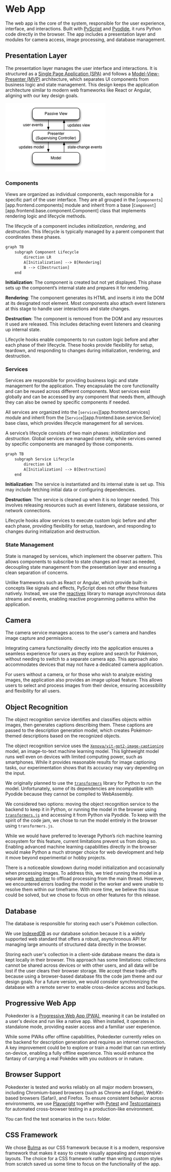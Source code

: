 # Web App

The web app is the core of the system, responsible for the user experience, interface, and interactions. Built with [PyScript](https://pyscript.net/)
and [Pyodide](https://pyodide.org/en/stable/), it runs Python code directly in the browser. The app includes a presentation
layer and modules for camera access, image processing, and database management.

## Presentation Layer

The presentation layer manages the user interface and interactions. It is structured as a [Single Page Application (SPA)](https://en.wikipedia.org/wiki/Single-page_application)
and follows a [Model-View-Presenter (MVP)](https://en.wikipedia.org/wiki/Model%E2%80%93view%E2%80%93presenter) architecture,
which separates UI components from business logic and state management. This design keeps the application architecture
similar to modern web frameworks like React or Angular, aligning with our key design goals.

[![Model-View-Presenter Pattern](../assets/design/mvp.png)](../assets/design/mvp.png)

### Components

Views are organized as individual components, each responsible for a specific part of the user interface. They are all grouped
in the [`components`][app.frontend.components] module and inherit from a base [`Component`][app.frontend.base.component.Component]
class that implements rendering logic and lifecycle methods.

The lifecycle of a component includes _initialization_, _rendering_, and _destruction_. This lifecycle is typically managed
by a parent component that coordinates these phases.

```mermaid
graph TB
    subgraph Component Lifecycle
        direction LR
        A[Initialization] --> B[Rendering]
        B --> C[Destruction]
    end
```

**Initialization**: The component is created but not yet displayed. This phase sets up the component’s internal state
and prepares it for rendering.

**Rendering**: The component generates its HTML and inserts it into the DOM at its designated root element. Most components
also attach event listeners at this stage to handle user interactions and state changes.

**Destruction**: The component is removed from the DOM and any resources it used are released. This includes detaching
event listeners and cleaning up internal state.

Lifecycle hooks enable components to run custom logic before and after each phase of their lifecycle. These hooks provide
flexibility for setup, teardown, and responding to changes during initialization, rendering, and destruction.

### Services

Services are responsible for providing business logic and state management for the application. They encapsulate the core
functionality and can be reused across different components. Most services exist globally and can be accessed by any component
that needs them, although they can also be owned by specific components if needed.

All services are organized into the [`services`][app.frontend.services] module and inherit from the [`Service`][app.frontend.base.service.Service]
base class, which provides lifecycle management for all services.

A service’s lifecycle consists of two main phases: _initialization_ and _destruction_. Global services are managed centrally,
while services owned by specific components are managed by those components.

```mermaid
graph TB
    subgraph Service Lifecycle
        direction LR
        A[Initialization] --> B[Destruction]
    end
```

**Initialization**: The service is instantiated and its internal state is set up. This may include fetching initial data
or configuring dependencies.

**Destruction**: The service is cleaned up when it is no longer needed. This involves releasing resources such as event
listeners, database sessions, or network connections.

Lifecycle hooks allow services to execute custom logic before and after each phase, providing flexibility for setup, teardown,
and responding to changes during initialization and destruction.

### State Management

State is managed by services, which implement the observer pattern. This allows components to subscribe to state changes
and react as needed, decoupling state management from the presentation layer and ensuring a clean separation of concerns.

Unlike frameworks such as React or Angular, which provide built-in concepts like signals and effects, PyScript does not
offer these features natively. Instead, we use the [reactivex](https://github.com/ReactiveX/RxPY) library to manage asynchronous
data streams and events, enabling reactive programming patterns within the application.

## Camera

The camera service manages access to the user's camera and handles image capture and permissions.

Integrating camera functionality directly into the application ensures a seamless experience for users as they explore
and search for Pokémon, without needing to switch to a separate camera app. This approach also accommodates devices that
may not have a dedicated camera application.

For users without a camera, or for those who wish to analyze existing images, the application also provides an image upload
feature. This allows users to select and process images from their device, ensuring accessibility and flexibility for all
users.

## Object Recognition

The object recognition service identifies and classifies objects within images, then generates captions describing them.
These captions are passed to the description generation model, which creates Pokémon-themed descriptions based on the recognized
objects.

The object recognition service uses the [`Xenova/vit-gpt2-image-captioning`](https://huggingface.co/Xenova/vit-gpt2-image-captioning)
model, an image-to-text machine learning model. This lightweight model runs well even on devices with limited computing
power, such as smartphones. While it provides reasonable results for image captioning tasks, our experimentation shows
that its accuracy may vary depending on the input.

We originally planned to use the [`transformers`](https://pypi.org/project/transformers/) library for Python to run the
model. Unfortunately, some of its dependencies are incompatible with Pyodide because they cannot be compiled to WebAssembly.

We considered two options: moving the object recognition service to the backend to keep it in Python, or running the model
in the browser using [`transformers.js`](https://huggingface.co/docs/transformers.js/en/index) and accessing it from Python
via Pyodide. To keep with the spirit of the code jam, we chose to run the model entirely in the browser using `transformers.js`.

While we would have preferred to leverage Python’s rich machine learning ecosystem for this feature, current limitations
prevent us from doing so. Enabling advanced machine learning capabilities directly in the browser would make Python a much
stronger choice for web development and help it move beyond experimental or hobby projects.

There is a noticeable slowdown during model initialization and occasionally when processing images. To address this, we
tried running the model in a separate [web worker](https://docs.pyscript.net/2025.8.1/user-guide/workers/) to offload
processing from the main thread. However, we encountered errors loading the model in the worker and were unable to resolve
them within our timeframe. With more time, we believe this issue could be solved, but we chose to focus on other features
for this release.

## Database

The database is responsible for storing each user's Pokémon collection.

We use [IndexedDB](https://developer.mozilla.org/en-US/docs/Web/API/IndexedDB_API) as our database solution because it
is a widely supported web standard that offers a robust, asynchronous API for managing large amounts of structured data
directly in the browser.

Storing each user's collection in a client-side database means the data is kept locally in their browser. This approach
has some limitations: collections cannot be shared across devices or with other users, and all data will be lost if the
user clears their browser storage. We accept these trade-offs because using a browser-based database fits the code jam
theme and our design goals. For a future version, we would consider synchronizing the database with a remote server to
enable cross-device access and backups.

## Progressive Web App

Pokedexter is a [Progressive Web App (PWA)](https://developer.mozilla.org/en-US/docs/Web/Progressive_web_apps), meaning
it can be installed on a user's device and run like a native app. When installed, it operates in standalone mode, providing
easier access and a familiar user experience.

While some PWAs offer offline capabilities, Pokedexter currently relies on the backend for description generation and requires
an internet connection. A key improvement could be to explore or train a model that can run entirely on-device, enabling
a fully offline experience. This would enhance the fantasy of carrying a real Pokédex with you outdoors or in nature.

## Browser Support

Pokedexter is tested and works reliably on all major modern browsers, including Chromium-based browsers (such as Chrome
and Edge), WebKit-based browsers (Safari), and Firefox. To ensure consistent behavior across environments, we use [Playwright](https://playwright.dev/python/)
together with [Pytest](https://pytest.org/) and [Testcontainers](https://testcontainers.com/) for automated cross-browser
testing in a production-like environment.

You can find the test scenarios in the `tests` folder.

## CSS Framework

We chose [Bulma](https://bulma.io/) as our CSS framework because it is a modern, responsive framework that makes it easy
to create visually appealing and responsive layouts. The choice for a CSS framework rather than writing custom styles from
scratch saved us some time to focus on the functionality of the app.
